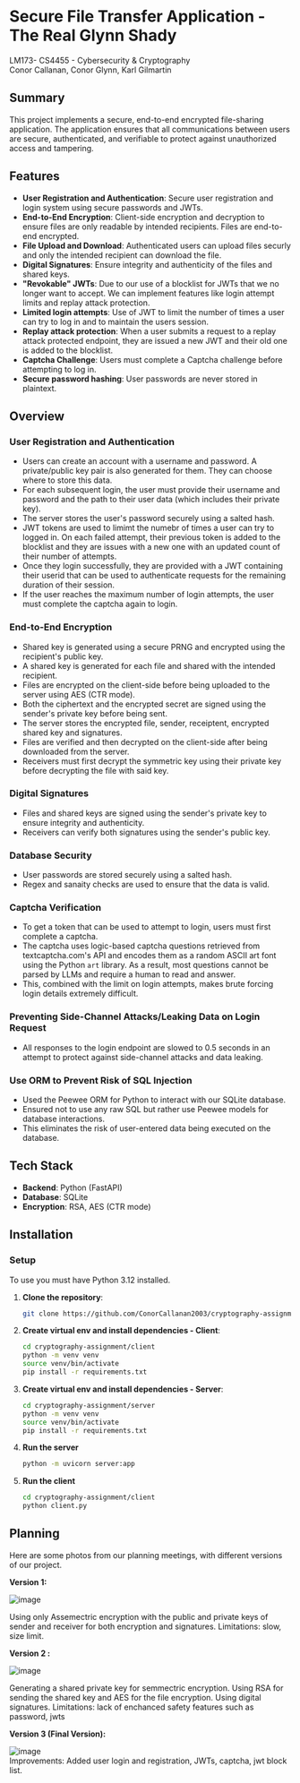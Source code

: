 # Secure File Transfer Application - The Real Glynn Shady
LM173- CS4455 - Cybersecurity & Cryptography <br>
Conor Callanan, Conor Glynn, Karl Gilmartin

## Summary

This project implements a secure, end-to-end encrypted file-sharing application. The application ensures that all communications between users are secure, authenticated, and verifiable to protect against unauthorized access and tampering.



## Features

- **User Registration and Authentication**: Secure user registration and login system using secure passwords and JWTs.
- **End-to-End Encryption**: Client-side encryption and decryption to ensure files are only readable by intended recipients. Files are end-to-end encrypted.
- **File Upload and Download**: Authenticated users can upload files securly and only the intended recipient can download the file.
- **Digital Signatures**: Ensure integrity and authenticity of the files and shared keys.
- **"Revokable" JWTs**: Due to our use of a blocklist for JWTs that we no longer want to accept. We can implement features like login attempt limits and replay attack protection.
- **Limited login attempts**: Use of JWT to limit the number of times a user can try to log in and to maintain the users session.
- **Replay attack protection**: When a user submits a request to a replay attack protected endpoint, they are issued a new JWT and their old one is added to the blocklist.
- **Captcha Challenge**: Users must complete a Captcha challenge before attempting to log in. 
- **Secure password hashing**: User passwords are never stored in plaintext.

## Overview

### User Registration and Authentication
- Users can create an account with a username and password. A private/public key pair is also generated for them. They can choose where to store this data.
- For each subsequent login, the user must provide their username and password and the path to their user data (which includes their private key).
- The server stores the user's password securely using a salted hash.
- JWT tokens are used to limimt the numebr of times a user can try to logged in. On each failed attempt, their previous token is added to the blocklist and they are issues with a new one with an updated count of their number of attempts.
- Once they login successfully, they are provided with a JWT containing their userid that can be used to authenticate requests for the remaining duration of their session.
- If the user reaches the maximum number of login attempts, the user must complete the captcha again to login.

### End-to-End Encryption
- Shared key is generated using a secure PRNG and encrypted using the recipient's public key.
- A shared key is generated for each file and shared with the intended recipient.
- Files are encrypted on the client-side before being uploaded to the server using AES (CTR mode).
- Both the ciphertext and the encrypted secret are signed using the sender's private key before being sent.
- The server stores the encrypted file, sender, receiptent, encrypted shared key and signatures.
- Files are verified and then decrypted on the client-side after being downloaded from the server.
- Receivers must first decrypt the symmetric key using their private key before decrypting the file with said key.

### Digital Signatures
- Files and shared keys are signed using the sender's private key to ensure integrity and authenticity.
- Receivers can verify both signatures using the sender's public key.

### Database Security
- User passwords are stored securely using a salted hash.
- Regex and sanaity checks are used to ensure that the data is valid.

### Captcha Verification
- To get a token that can be used to attempt to login, users must first complete a captcha. 
- The captcha uses logic-based captcha questions retrieved from textcaptcha.com's API and encodes them as a random ASCII art font using the Python `art` library. As a result, most questions cannot be parsed by LLMs and require a human to read and answer. 
- This, combined with the limit on login attempts, makes brute forcing login details extremely difficult. 

### Preventing Side-Channel Attacks/Leaking Data on Login Request
- All responses to the login endpoint are slowed to 0.5 seconds in an attempt to protect against side-channel attacks and data leaking.

### Use ORM to Prevent Risk of SQL Injection
- Used the Peewee ORM for Python to interact with our SQLite database.
- Ensured not to use any raw SQL but rather use Peewee models for database interactions.
- This eliminates the risk of user-entered data being executed on the database. 

## Tech Stack
- **Backend**: Python (FastAPI)
- **Database**: SQLite
- **Encryption**: RSA, AES (CTR mode)

## Installation

### Setup

To use you must have Python 3.12 installed.

1. **Clone the repository**:
   ```sh
   git clone https://github.com/ConorCallanan2003/cryptography-assignment
    ```

2. **Create virtual env and install dependencies - Client**:
    ```sh
    cd cryptography-assignment/client
    python -m venv venv
    source venv/bin/activate
    pip install -r requirements.txt
   ```
3. **Create virtual env and install dependencies - Server**:
    ```sh
    cd cryptography-assignment/server
    python -m venv venv
    source venv/bin/activate
    pip install -r requirements.txt
    ```
5. **Run the server**
    ```sh
    python -m uvicorn server:app
    ```
6. **Run the client**
    ```sh
    cd cryptography-assignment/client
    python client.py
    ```
## Planning
Here are some photos from our planning meetings, with different versions of our project.

**Version 1:** <br>

![image](./assets/photos/Version1Photo2.jpg)

Using only Assemectric encryption with the public and private keys of sender and receiver for both encryption and signatures. Limitations: slow, size limit. <br>

**Version 2 :**<br>

![image](./assets/photos/Version1Photo1.jpg)

Generating a shared private key for semmectric encryption. Using RSA for sending the shared key and AES for the file encryption. Using digital signatures. Limitations: lack of enchanced safety features such as password, jwts 
<br>



**Version 3 (Final Version):**<br>

![image](./assets/photos/Version2Photo1.jpg)
<br>
Improvements: Added user login and registration, JWTs, captcha, jwt block list. <br>
